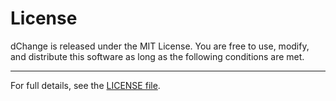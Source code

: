 # License

dChange is released under the MIT License. You are free to use, modify, and distribute this software as long as the following conditions are met.

---

For full details, see the [LICENSE file](../LICENSE).
